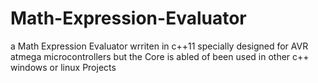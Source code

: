 # Math-Expression-Evaluator
a Math Expression Evaluator wrriten in c++11 specially designed for AVR atmega microcontrollers  but the Core is abled of been used in other c++ windows or linux Projects
